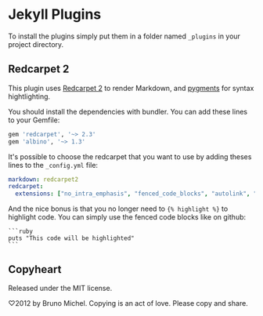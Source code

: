 Jekyll Plugins
==============

To install the plugins simply put them in a folder named `_plugins` in your
project directory.


Redcarpet 2
-----------

This plugin uses [Redcarpet 2](https://github.com/vmg/redcarpet) to render
Markdown, and [pygments](http://pygments.org/) for syntax hightlighting.

You should install the dependencies with bundler. You can add these lines to
your Gemfile:

```ruby
gem 'redcarpet', '~> 2.3'
gem 'albino', '~> 1.3'
```

It's possible to choose the redcarpet that you want to use by adding theses
lines to the `_config.yml` file:

```yaml
markdown: redcarpet2
redcarpet:
  extensions: ["no_intra_emphasis", "fenced_code_blocks", "autolink", "strikethrough", "superscript", "with_toc_data"]
```

And the nice bonus is that you no longer need to `{% highlight %}` to
highlight code. You can simply use the fenced code blocks like on github:

    ```ruby
    puts "This code will be highlighted"
    ```


Copyheart
---------

Released under the MIT license.

♡2012 by Bruno Michel. Copying is an act of love. Please copy and share.
